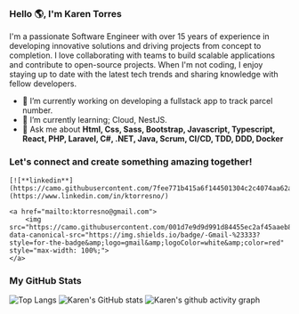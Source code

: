 ### Hello 🌎, I'm Karen Torres

I'm a passionate Software Engineer with over 15 years of experience in developing innovative solutions and driving projects from concept to completion. I love collaborating with teams to build scalable applications and contribute to open-source projects. When I'm not coding, I enjoy staying up to date with the latest tech trends and sharing knowledge with fellow developers.

 - 🔭 I’m currently working on developing a fullstack app to track parcel number.
 - 🌱 I’m currently learning; Cloud, NestJS.
 - 💬 Ask me about **Html, Css, Sass, Bootstrap, Javascript, Typescript, React,  PHP,  Laravel,  C#, .NET, Java, Scrum, CI/CD, TDD, DDD, Docker**

### Let's connect and create something amazing together!

<p align="center">

    [![**linkedin**](https://camo.githubusercontent.com/7fee771b415a6f144501304c2c4074aa62a0dd96ddc0f8c0aafd95ac0af584c1/68747470733a2f2f696d672e736869656c64732e696f2f62616467652f2d4c696e6b6564496e2d2532333030373742353f7374796c653d666f722d7468652d6261646765266c6f676f3d6c696e6b6564696e266c6f676f436f6c6f723d7768697465)](https://www.linkedin.com/in/ktorresno/)
   
    <a href="mailto:ktorresno@gmail.com">
        <img src="https://camo.githubusercontent.com/001d7e9d9d991d84455ec2af45aaeb8d026b3dbe80613daca5dda51c3523befa/68747470733a2f2f696d672e736869656c64732e696f2f62616467652f2d476d61696c2d2532333333333f7374796c653d666f722d7468652d6261646765266c6f676f3d676d61696c266c6f676f436f6c6f723d776869746526636f6c6f723d726564" data-canonical-src="https://img.shields.io/badge/-Gmail-%23333?style=for-the-badge&amp;logo=gmail&amp;logoColor=white&amp;color=red" style="max-width: 100%;">
    </a>
</p>


### My GitHub Stats

![Top Langs](https://github-readme-stats.vercel.app/api/top-langs/?username=ktorresno&theme=holi&layout=compact)
![Karen's GitHub stats](https://github-readme-stats.vercel.app/api?username=ktorresno&theme=holi&show_icons=true&rank_icon=percentile)
![Karen's github activity graph](https://github-readme-activity-graph.vercel.app/graph?username=ktorresno&theme=react-dark)

<!--
**ktorresno/ktorresno** is a ✨ _special_ ✨ repository because its `README.md` (this file) appears on your GitHub profile.

Here are some ideas to get you started:

- 🔭 I’m currently working on ...
- 🌱 I’m currently learning ...
- 👯 I’m looking to collaborate on ...
- 🤔 I’m looking for help with ...
- 💬 Ask me about ...
- 📫 How to reach me: ...
- 😄 Pronouns: ...
- ⚡ Fun fact: ...
-->
